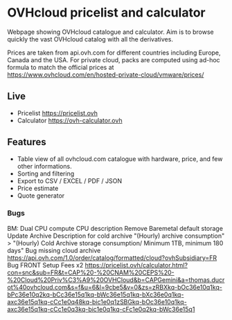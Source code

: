 # OVHcloud pricelist and calculator
Webpage showing OVHcloud catalogue and calculator.
Aim is to browse quickly the vast OVHcloud catalog with all the derivatives.

Prices are taken from api.ovh.com for different countries including Europe, Canada and the USA.
For private cloud, packs are computed using ad-hoc formula to match the official prices at https://www.ovhcloud.com/en/hosted-private-cloud/vmware/prices/


## Live
* Pricelist https://pricelist.ovh
* Calculator https://ovh-calculator.ovh

## Features
* Table view of all ovhcloud.com catalogue with hardware, price, and few other informations.
* Sorting and filtering
* Export to CSV / EXCEL / PDF / JSON
* Price estimate
* Quote generator


### Bugs
BM: Dual CPU compute CPU description
Remove Baremetal default storage
Update Archive Description for cold archive "(Hourly) archive consumption" > "(Hourly) Cold Archive storage consumption/ Minimum 1TB, minimum 180 days"
Bug missing cloud archive https://api.ovh.com/1.0/order/catalog/formatted/cloud?ovhSubsidiary=FR
Bug FRONT Setup Fees x2 https://pricelist.ovh/calculator.html?con=snc&sub=FR&t=CAP%20-%20CNAM%20CEPS%20-%20Cloud%20Priv%C3%A9%20OVHCloud&b=CAPGemini&a=thomas.ducrot%40ovhcloud.com&s=f&u=6&l=9cbe5&v=0&zs=zRBXkq-bOc36e10q1kq-bPc36e10q2kq-bCc36e15q1kq-bWc36e15q1kq-bXc36e0q1kq-axc36e15q1kq-cCc1e0q48kq-bic1e0q1zSBGkq-bOc36e10q1kq-axc36e15q1kq-cCc1e0q3kq-bic1e0q1kq-cFc1e0q2kq-bWc36e15q1